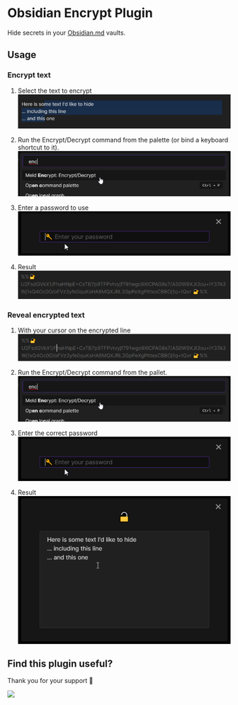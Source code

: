 # Obsidian Encrypt Plugin

Hide secrets in your [Obsidian.md](https://obsidian.md/) vaults.

## Usage

### Encrypt text

1. Select the text to encrypt  
![](docs/assets/eg_e_text.png)

1. Run the Encrypt/Decrypt command from the palette (or bind a keyboard shortcut to it).  
![](docs/assets/eg_ed_cp.png)

1. Enter a password to use  
![](docs/assets/eg_ed_pw.png)

1. Result  
![](docs/assets/eg_e_r.png)

<!-- TODO: add gif -->

### Reveal encrypted text
1. With your cursor on the encrypted line  
![](docs/assets/eg_d_text.png)

1. Run the Encrypt/Decrypt command from the pallet.  
![](docs/assets/eg_ed_cp.png)

1. Enter the correct password  
![](docs/assets/eg_ed_pw.png)

1. Result  
![](docs/assets/eg_d_r.png)

<!-- TODO: add gif -->

<!-- ## Installation
You can install the plugin via the Community Plugins tab within Obsidian. Just search for "Encrypt" -->

## Find this plugin useful?

Thank you for your support 🙏

<a href="https://www.buymeacoffee.com/cleon"><img src="https://img.buymeacoffee.com/button-api/?text=Buy me a coffee&emoji=&slug=cleon&button_colour=40DCA5&font_colour=ffffff&font_family=Cookie&outline_colour=000000&coffee_colour=FFDD00"></a>

